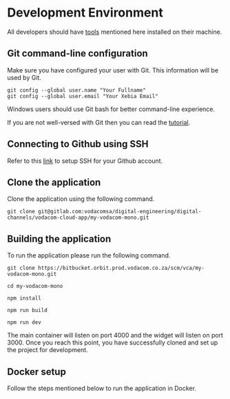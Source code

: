 # Development Environment

All developers should have [tools](./01-tools) mentioned here installed on their machine.

## Git command-line configuration

Make sure you have configured your user with Git. This information will be used by Git.

```
git config --global user.name "Your Fullname"
git config --global user.email "Your Xebia Email"
```

Windows users should use Git bash for better command-line experience.

If you are not well-versed with Git then you can read the [tutorial](https://github.com/shekhargulati/git-the-missing-tutorial).

## Connecting to Github using SSH

Refer to this [link](https://docs.github.com/en/free-pro-team@latest/github/authenticating-to-github/connecting-to-github-with-ssh) to setup SSH for your Github account.

## Clone the application

Clone the application using the following command.

```
git clone git@gitlab.com:vodacomsa/digital-engineering/digital-channels/vodacom-cloud-app/my-vodacom-mono.git
```

## Building the application

To run the application please run the following command.

```
git clone https://bitbucket.orbit.prod.vodacom.co.za/scm/vca/my-vodacom-mono.git

cd my-vodacom-mono

npm install

npm run build

npm run dev

```



The main container will listen on port 4000 and the widget will listen on port 3000. Once you reach this point, you have successfully cloned and set up the project for development.

## Docker setup

Follow the steps mentioned below to run the application in Docker.

